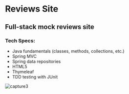 # Reviews Site
## Full-stack mock reviews site
### Tech Specs:
<ul>
  <li>Java fundamentals (classes, methods, collections, etc.)</li>
  <li>Spring MVC</li>
  <li>Spring data repositories</li>
  <li>HTML5</li>
  <li>Thymeleaf</li>
  <li>TDD testing with JUnit</li>
</ul>

![capture3](https://user-images.githubusercontent.com/28411165/38471284-eeb34c28-3b3c-11e8-9070-289e9bce2da5.JPG)
 
 
